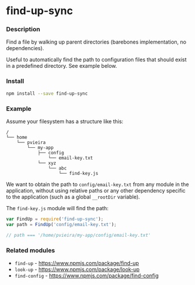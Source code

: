# find-up-sync

### Description 
Find a file by walking up parent directories (barebones implementation, no dependencies). 

Useful to automatically find the path to configuration files that should exist in a predefined directory. See example below.

### Install

```sh
npm install --save find-up-sync
```

### Example

Assume your filesystem has a structure like this:
```
/
└── home
    └── pvieira
        └── my-app
            ├── config
                └── email-key.txt
            └── xyz
                └── abc
                    └── find-key.js
```

We want to obtain the path to `config/email-key.txt` from any module in the application, without using relative paths or any other dependency specific to the application (such as a global `__rootDir` variable).

The `find-key.js` module will find the path:
```js
var FindUp = require('find-up-sync');
var path = FindUp('config/email-key.txt');

// path === '/home/pvieira/my-app/config/email-key.txt'
```

### Related modules

- `find-up` - https://www.npmjs.com/package/find-up
- `look-up` - https://www.npmjs.com/package/look-up
- `find-config` - https://www.npmjs.com/package/find-config

